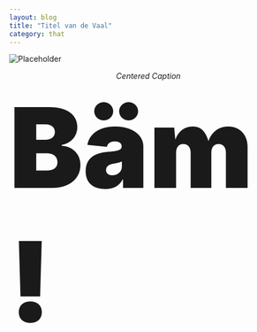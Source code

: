 ```yaml
---
layout: blog
title: "Titel van de Vaal"
category: that
---
```


![Placeholder](https://placeimg.com/640/480/any)

<center><em>Centered Caption</em></center>

<div style="font-size:200px; font-weight:900;">Bäm!</div>
